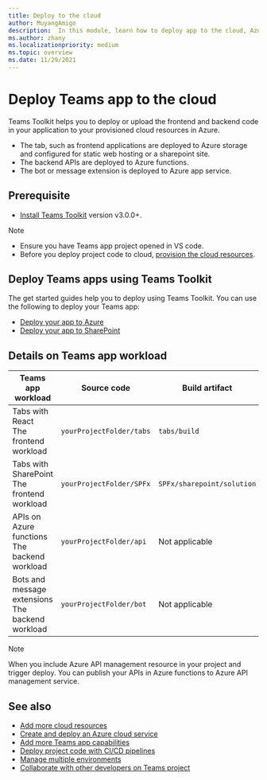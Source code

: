 ```yaml
---
title: Deploy to the cloud
author: MuyangAmigo
description:  In this module, learn how to deploy app to the cloud, Azure, or SharePoint and deploy Teams apps using Teams Toolkit
ms.author: zhany
ms.localizationpriority: medium
ms.topic: overview
ms.date: 11/29/2021
---
```


# Deploy Teams app to the cloud

Teams Toolkit helps you to deploy or upload the frontend and backend code in your application to your provisioned cloud resources in Azure.

* The tab, such as frontend applications are deployed to Azure storage and configured for static web hosting or a sharepoint site.
* The backend APIs are deployed to Azure functions.
* The bot or message extension is deployed to Azure app service.

## Prerequisite

* [Install Teams Toolkit](https://marketplace.visualstudio.com/items?itemName=TeamsDevApp.ms-teams-vscode-extension) version v3.0.0+.

> [!NOTE]
>
> * Ensure you have Teams app project opened in VS code.
> * Before you deploy project code to cloud, [provision the cloud resources](provision.md).

## Deploy Teams apps using Teams Toolkit

The get started guides help you to deploy using Teams Toolkit. You can use the following to deploy your Teams app:

* [Deploy your app to Azure](/microsoftteams/platform/sbs-gs-javascript?tabs=vscode%2Cvsc%2Cviscode%2Cvcode&tutorial-step=8&branch)
* [Deploy your app to SharePoint](/microsoftteams/platform/sbs-gs-spfx?tabs=vscode%2Cviscode&tutorial-step=4&branch)

## Details on Teams app workload

| Teams app workload | Source code | Build artifact| Target resource |
|-------------|----------|---------------|---------------|
|Tabs with React </br> The frontend workload| `yourProjectFolder/tabs`| `tabs/build` |Azure storage |
|Tabs with SharePoint </br> The frontend workload | `yourProjectFolder/SPFx`| `SPFx/sharepoint/solution` |SharePoint app catalog |
|APIs on Azure functions </br> The backend workload | `yourProjectFolder/api`| Not applicable |Azure functions |
|Bots and message extensions </br> The backend workload | `yourProjectFolder/bot` | Not applicable | Azure app service |

> [!NOTE]
> When you include Azure API management resource in your project and trigger deploy. You can publish your APIs in Azure functions to Azure API management service.

## See also

* [Add more cloud resources](add-resource.md)
* [Create and deploy an Azure cloud service](/azure/cloud-services/cloud-services-how-to-create-deploy-portal)
* [Add more Teams app capabilities](add-capability.md)
* [Deploy project code with CI/CD pipelines](use-CICD-template.md)
* [Manage multiple environments](TeamsFx-multi-env.md)
* [Collaborate with other developers on Teams project](TeamsFx-collaboration.md)
